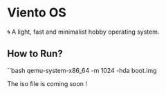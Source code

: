 # Viento OS

🌀 A light, fast and minimalist hobby operating system.

## How to Run?

``bash
qemu-system-x86_64 -m 1024 -hda boot.img

The iso file is coming soon !
